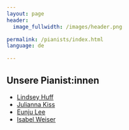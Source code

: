 ```yaml
---
layout: page
header:
  image_fullwidth: /images/header.png

permalink: /pianists/index.html
language: de

---
```


## Unsere Pianist:innen

* [Lindsey Huff](lindsey_huff)
* [Julianna Kiss](julianna_kiss)
* [Eunju Lee](eunju_lee)
* [Isabel Weiser](isabel_weiser)


